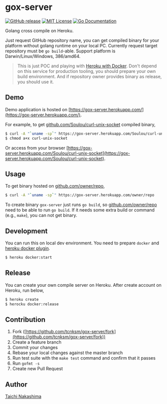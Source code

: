 gox-server
====

[![GitHub release](http://img.shields.io/github/release/tcnksm/gox-server.svg?style=flat-square)][release]
[![MIT License](http://img.shields.io/badge/license-MIT-blue.svg?style=flat-square)][license]
[![Go Documentation](http://img.shields.io/badge/go-documentation-blue.svg?style=flat-square)][godocs]

[release]: https://github.com/tcnksm/gox-server/releases
[license]: https://github.com/tcnksm/gox-server/blob/master/LICENSE
[godocs]: http://godoc.org/github.com/tcnksm/gox-server

Golang cross compile on Heroku.

Just request GitHub repository name, you can get compiled binary for your platform without golang runtime on your local PC. Currently request target repository must be `go build`-able. Support platform is Darwin/Linux/Windows, 386/amd64.

> This is just POC and playing with [Heroku with Docker](https://devcenter.heroku.com/articles/introduction-local-development-with-docker). Don't depend on this service for production tooling, you should prepare your own build environment. And if repository owner provides binary as release, you should use it.

## Demo

Demo application is hosted on [https://gox-server.herokuapp.com/](https://gox-server.herokuapp.com/).

For example, to get [github.com/Soulou/curl-unix-socket](https://github.com/Soulou/curl-unix-socket) compiled binary, 

```bash
$ curl -A "`uname -sp`" https://gox-server.herokuapp.com/Soulou/curl-unix-socket > curl-unix-socket
$ chmod a+x curl-unix-socket
```

Or access from your browser [https://gox-server.herokuapp.com/Soulou/curl-unix-socket](https://gox-server.herokuapp.com/Soulou/curl-unix-socket).

## Usage

To get binary hosted on [github.com/owner/repo](),

```bash
$ curl -A "`uname -sp`" https://gox-server.herokuapp.com/owner/repo
```

To create binary `gox-server` just runs `go build`, so [github.com/owner/repo]() need to be able to run `go build`. If it needs some extra build or command (e.g., `make`), you can not get binary.  

## Development

You can run this on local dev environment. You need to prepare `docker` and [heroku docker plugin](https://devcenter.heroku.com/articles/introduction-local-development-with-docker).

```bash
$ heroku docker:start
```

## Release

You can create your own compile server on Heroku. After create account on Heroku, run below,

```bash
$ heroku create
$ herocku docker:release
```

## Contribution

1. Fork ([https://github.com/tcnksm/gox-server/fork](https://github.com/tcnksm/gox-server/fork))
1. Create a feature branch
1. Commit your changes
1. Rebase your local changes against the master branch
1. Run test suite with the `make test` command and confirm that it passes
1. Run `gofmt -s`
1. Create new Pull Request

## Author

[Taichi Nakashima](https://github.com/tcnksm)
